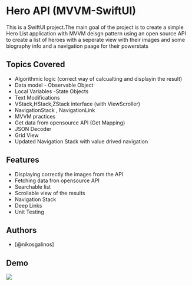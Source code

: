 
# Hero API (MVVM-SwiftUI)

This is a SwiftUI project.The main goal of the project is to create a simple Hero List application
with MVVM deisgn pattern 
using an open source API to create a list of heroes with a seperate view with their images and some biography info and a navigation paage for their powerstats

## Topics Covered

- Algorithmic logic (correct way of calcualting and displayin the result)
- Data model - Observable Object
- Local Variables -State Objects
- Text Modifications
- VStack,HStack,ZStack interface (with ViewScroller)
- NavigationStack , NavigationLink
- MVVM practices
- Get data from opensource API (Get Mapping)
- JSON Decoder
- Grid View
- Updated Navigation Stack with value drived navigation
## Features


- Displaying correctly the images from the API 
- Fetching data fron opensource API
- Searchable list
- Scrollable view of the results 
- Navigation Stack
- Deep Links
- Unit Testing


## Authors

- [@nikosgalinos]


## Demo
![](https://github.vodafone.com/nikos-galinos/HeroAPI_MVVM/blob/main/hero.gif)



